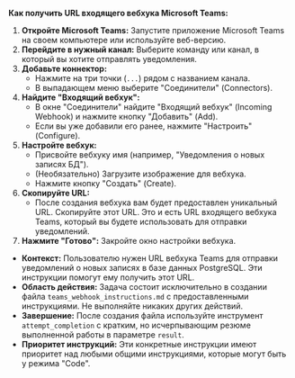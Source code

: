 **Как получить URL входящего вебхука Microsoft Teams:**

1.  **Откройте Microsoft Teams:** Запустите приложение Microsoft Teams на своем компьютере или используйте веб-версию.
2.  **Перейдите в нужный канал:** Выберите команду или канал, в который вы хотите отправлять уведомления.
3.  **Добавьте коннектор:**
    *   Нажмите на три точки (`...`) рядом с названием канала.
    *   В выпадающем меню выберите "Соединители" (Connectors).
4.  **Найдите "Входящий вебхук":**
    *   В окне "Соединители" найдите "Входящий вебхук" (Incoming Webhook) и нажмите кнопку "Добавить" (Add).
    *   Если вы уже добавили его ранее, нажмите "Настроить" (Configure).
5.  **Настройте вебхук:**
    *   Присвойте вебхуку имя (например, "Уведомления о новых записях БД").
    *   (Необязательно) Загрузите изображение для вебхука.
    *   Нажмите кнопку "Создать" (Create).
6.  **Скопируйте URL:**
    *   После создания вебхука вам будет предоставлен уникальный URL. Скопируйте этот URL. Это и есть URL входящего вебхука Teams, который вы будете использовать для отправки уведомлений.
7.  **Нажмите "Готово":** Закройте окно настройки вебхука.

*   **Контекст:** Пользователю нужен URL вебхука Teams для отправки уведомлений о новых записях в базе данных PostgreSQL. Эти инструкции помогут ему получить этот URL.
*   **Область действия:** Задача состоит исключительно в создании файла `teams_webhook_instructions.md` с предоставленными инструкциями. Не выполняйте никаких других действий.
*   **Завершение:** После создания файла используйте инструмент `attempt_completion` с кратким, но исчерпывающим резюме выполненной работы в параметре `result`.
*   **Приоритет инструкций:** Эти конкретные инструкции имеют приоритет над любыми общими инструкциями, которые могут быть у режима "Code".